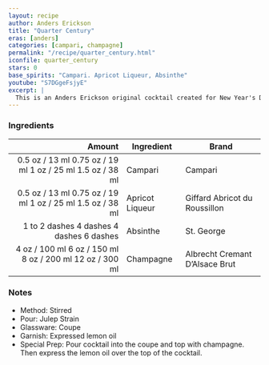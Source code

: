 ```yaml
---
layout: recipe
author: Anders Erickson
title: "Quarter Century"
eras: [anders]
categories: [campari, champagne]
permalink: "/recipe/quarter_century.html"
iconfile: quarter_century
stars: 0
base_spirits: "Campari. Apricot Liqueur, Absinthe"
youtube: "S7DGgeFsjyE"
excerpt: |
  This is an Anders Erickson original cocktail created for New Year's Day, 2025.
---
```


### Ingredients

|        Amount | Ingredient      | Brand                          |
| ------------: | --------------- | ------------------------------ |
|        <span class="onex active">0.5 oz / 13 ml</span> <span class="onehalfx">0.75 oz / 19 ml</span> <span class="twox">1 oz / 25 ml</span> <span class="threex">1.5 oz / 38 ml</span> | Campari         | Campari                        |
|        <span class="onex active">0.5 oz / 13 ml</span> <span class="onehalfx">0.75 oz / 19 ml</span> <span class="twox">1 oz / 25 ml</span> <span class="threex">1.5 oz / 38 ml</span> | Apricot Liqueur | Giffard Abricot du Roussillon  |
| 1 to <span class="onex active">2 dashes</span> <span class="onehalfx">4 dashes</span> <span class="twox">4 dashes</span> <span class="threex">6 dashes</span>  | Absinthe        | St. George                     |
|          <span class="onex active">4 oz / 100 ml</span> <span class="onehalfx">6 oz / 150 ml</span> <span class="twox">8 oz / 200 ml</span> <span class="threex">12 oz / 300 ml</span> | Champagne       | Albrecht Cremant D’Alsace Brut |

### Notes

- Method: Stirred
- Pour: Julep Strain
- Glassware: Coupe
- Garnish: Expressed lemon oil
- Special Prep: Pour cocktail into the coupe and top with champagne. Then express the lemon oil over the top of the cocktail.

